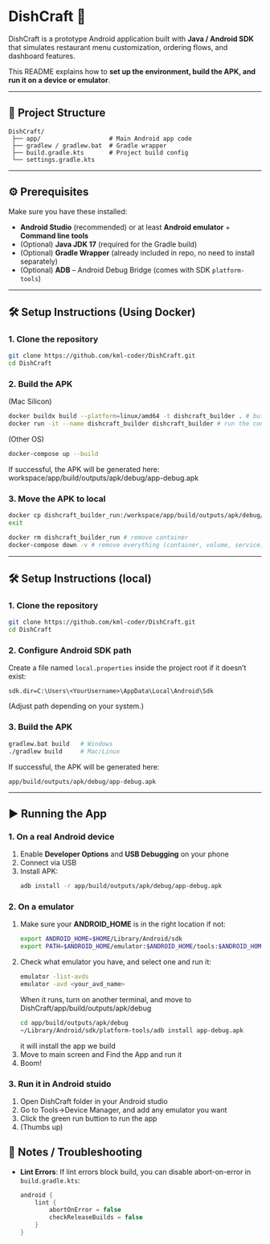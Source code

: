 # DishCraft 🍕

DishCraft is a prototype Android application built with **Java / Android SDK** that simulates restaurant menu customization, ordering flows, and dashboard features.

This README explains how to **set up the environment, build the APK, and run it on a device or emulator**.

---

## 📂 Project Structure
```
DishCraft/
 ├── app/                   # Main Android app code
 ├── gradlew / gradlew.bat  # Gradle wrapper
 ├── build.gradle.kts       # Project build config
 └── settings.gradle.kts
```

---

## ⚙️ Prerequisites

Make sure you have these installed:

- **Android Studio** (recommended) or at least **Android emulator** + **Command line tools**  
- (Optional) **Java JDK 17** (required for the Gradle build)  
- (Optional) **Gradle Wrapper** (already included in repo, no need to install separately)  
- (Optional) **ADB** – Android Debug Bridge (comes with SDK `platform-tools`)  

---

## 🛠 Setup Instructions (Using Docker)

### 1. Clone the repository
```bash
git clone https://github.com/kml-coder/DishCraft.git
cd DishCraft
```

### 2. Build the APK
(Mac Silicon)
```bash
docker buildx build --platform=linux/amd64 -t dishcraft_builder . # build image
docker run -it --name dishcraft_builder dishcraft_builder # run the container (which will start building apk too)
```
(Other OS)
```bash
docker-compose up --build
```

If successful, the APK will be generated here: workspace/app/build/outputs/apk/debug/app-debug.apk



### 3. Move the APK to local
```bash
docker cp dishcraft_builder_run:/workspace/app/build/outputs/apk/debug/app-debug.apk ./app-debug.apk
exit

docker rm dishcraft_builder_run # remove container
docker-compose down -v # remove everything (container, volume, service)
```

---

## 🛠 Setup Instructions (local)

### 1. Clone the repository
```bash
git clone https://github.com/kml-coder/DishCraft.git
cd DishCraft
```

### 2. Configure Android SDK path
Create a file named `local.properties` inside the project root if it doesn’t exist:

```
sdk.dir=C:\Users\<YourUsername>\AppData\Local\Android\Sdk
```

(Adjust path depending on your system.)

### 3. Build the APK
```bash
gradlew.bat build   # Windows
./gradlew build     # Mac/Linux
```

If successful, the APK will be generated here:
```
app/build/outputs/apk/debug/app-debug.apk
```

---

## ▶️ Running the App

### 1. On a real Android device
1. Enable **Developer Options** and **USB Debugging** on your phone  
2. Connect via USB  
3. Install APK:
   ```bash
   adb install -r app/build/outputs/apk/debug/app-debug.apk
   ```
### 2. On a emulator
1. Make sure your **ANDROID_HOME** is in the right location if not:
   ```bash
   export ANDROID_HOME=$HOME/Library/Android/sdk
   export PATH=$ANDROID_HOME/emulator:$ANDROID_HOME/tools:$ANDROID_HOME/tools/bin:$ANDROID_HOME/platform-tools:$PATH
   ```
2. Check what emulator you have, and select one and run it:
   ```bash
   emulator -list-avds
   emulator -avd <your_avd_name>
   ```
   When it runs, turn on another terminal, and move to DishCraft/app/build/outputs/apk/debug
   ```bash
   cd app/build/outputs/apk/debug
   ~/Library/Android/sdk/platform-tools/adb install app-debug.apk
   ```
   it will install the app we build
4. Move to main screen and Find the App and run it
5. Boom!

### 3. Run it in Android stuido
1. Open DishCraft folder in your Android studio
2. Go to Tools->Device Manager, and add any emulator you want
3. Click the green run buttion to run the app
4. (Thumbs up)

## 🚧 Notes / Troubleshooting
- **Lint Errors**: If lint errors block build, you can disable abort-on-error in `build.gradle.kts`:  
  ```kotlin
  android {
      lint {
          abortOnError = false
          checkReleaseBuilds = false
      }
  }
  ```

 
